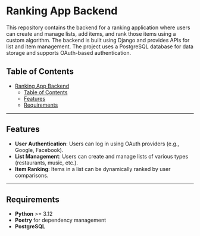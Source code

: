 # Ranking App Backend

This repository contains the backend for a ranking application where users can create and manage lists, add items, and rank those items using a custom algorithm. The backend is built using Django and provides APIs for list and item management. The project uses a PostgreSQL database for data storage and supports OAuth-based authentication.

## Table of Contents

- [Ranking App Backend](#ranking-app-backend)
  - [Table of Contents](#table-of-contents)
  - [Features](#features)
  - [Requirements](#requirements)

---

## Features

- **User Authentication**: Users can log in using OAuth providers (e.g., Google, Facebook).
- **List Management**: Users can create and manage lists of various types (restaurants, music, etc.).
- **Item Ranking**: Items in a list can be dynamically ranked by user comparisons.

---

## Requirements

- **Python** >= 3.12
- **Poetry** for dependency management
- **PostgreSQL**
